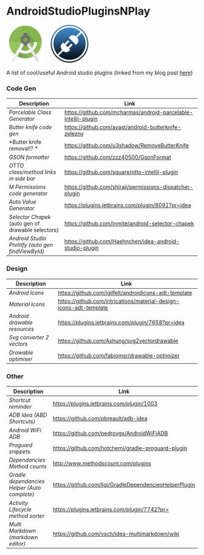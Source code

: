 # AndroidStudioPluginsNPlay

<img src="images/android_studio_logo.jpeg" height="100">&nbsp;&nbsp;&nbsp;&nbsp;<img src="images/plugins.jpeg" height="100">

A list of cool/useful Android studio plugins (linked from my blog post <a href="">here</a>)

### Code Gen
| Description | Link |
| --- | --- |
| *Parcelable Class Generator* | https://github.com/mcharmas/android-parcelable-intellij-plugin | 
| *Butter knife code gen* | https://github.com/avast/android-butterknife-zelezny | 
| *Butter knife removal!? * | https://github.com/u3shadow/RemoveButterKnife |
| *GSON formatter* | https://github.com/zzz40500/GsonFormat | 
| *OTTO class/method links in side bar* | https://github.com/square/otto-intellij-plugin | 
| *M Permissions code generator* | https://github.com/shiraji/permissions-dispatcher-plugin | 
| *Auto Value Generator* | https://plugins.jetbrains.com/plugin/8091?pr=idea | 
| *Selector Chapek* (auto gen of drawable selectors) | https://github.com/inmite/android-selector-chapek |
| *Android Studio Prettify (auto gen findViewById)* | https://github.com/Haehnchen/idea-android-studio-plugin |

### Design
| Description | Link |
| --- | --- |
| *Android Icons* | https://github.com/jgilfelt/androidicons-adt-template | 
| *Material Icons* | https://github.com/intrications/material-design-icons-adt-template | 
| *Android drawable resources* | https://plugins.jetbrains.com/plugin/7658?pr=idea | 
| *Svg converter 2 vectors* | https://github.com/Ashung/svg2vectordrawable | 
| *Drawable optimiser* | https://github.com/fabiomsr/drawable-optimizer |

### Other
| Description | Link |
| --- | --- |
| *Shortcut reminder* | https://plugins.jetbrains.com/plugin/1003 |  
| *ADB Idea (ABD Shortcuts)* | https://github.com/pbreault/adb-idea | 
| *Android WiFi ADB* | https://github.com/pedrovgs/AndroidWiFiADB |
| *Proguard snippets* | https://github.com/hotchemi/gradle-proguard-plugin |  
| *Dependancies Method counts* | http://www.methodscount.com/plugins |
| *Gradle dependancies Helper (Auto complete)* | https://github.com/ligi/GradleDependenciesHelperPlugin | 
| *Activity Lifecycle method sorter* | https://plugins.jetbrains.com/plugin/7742?pr= |
| *Multi Markdown (markdown editor)* | https://github.com/vsch/idea-multimarkdown/wiki |

